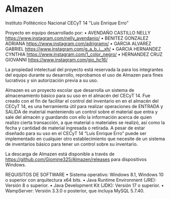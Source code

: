 # Almazen

Instituto Politécnico Nacional
CECyT 14 "Luis Enrique Erro"

Proyecto en equipo desarrollado por:
• AVENDAÑO CASTILLO NELLY   https://www.instagram.com/nelly_avendanio/
• BENITEZ GONZALEZ ADRIANA  https://www.instagram.com/adrigramx/
• GARCIA ALVAREZ GABRIEL    https://www.instagram.com/g_a_b_i__xh/
• GARCIA HERNANDEZ CYNTHIA  https://www.instagram.com/1_color_negro/
• HERNANDEZ CRUZ GIOVANNI   https://www.instagram.com/gio_hc16/

La propiedad intelectual del proyecto está reservada la para los integrantes del equipo durante su desarrollo, reprobamos el uso de Almazen para fines lucrativos y sin autorización previa a su uso.

Almazen es un proyecto escolar que desarrolla un sistema de almacenamiento básico para su uso en el almacén del CECyT 14.
Fue creado con el fin de facilitar el control del inventario en en el almacén del CECyT 14, es una herramienta útil para realizar operaciones de ENTRADA y SALIDA de material manteniendo un control sobre el material que entra y sale del almacén y guardando con ello la información acerca de quien realizo cierta transacción, a que material o materiales se realizó, así como la fecha y cantidad de material ingresada o retirada. A pesar de estar diseñado para su uso en el CECyT 14 “Luis Enrique Erro” puede ser implementado en cualquier otro establecimiento que necesite de un sistema de inventarios básico para tener un control sobre su inventario.

La descarga de Almazen está disponible a través de https://github.com/Giomine325/Almazen/releases para dispositivos Windows.

REQUISITOS DE SOFTWARE
• Sistema operativo: Windows 8.1, Windows 10 o superior con arquitectura x64 bits.
• Java Runtime Environment (JRE): Versión 8 o superior.
• Java Development Kit (JDK): Versión 17 o superior.
• WampServer: Versión 3.3.0 o posterior, que incluya MySQL 5.7.40.
